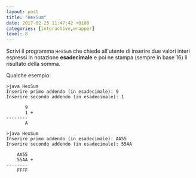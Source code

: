 ```yaml
---
layout: post
title: "HexSum"
date: 2017-02-25 11:47:42 +0100
categories: [interactive,wrapper]
level: 8
---
```


Scrivi il programma `HexSum` che chiede all'utente di inserire due valori interi espressi in notazione **esadecimale** e poi ne stampa (sempre in base 16) il risultato della somma. 

Qualche esempio:

~~~text
>java HexSum
Inserire primo addendo (in esadecimale): 9
Inserire secondo addendo (in esadecimale): 1

       9
       1 +
--------
       A
~~~

~~~text
>java HexSum
Inserire primo addendo (in esadecimale): AA55
Inserire secondo addendo (in esadecimale): 55AA

    AA55
    55AA +
--------
    FFFF
~~~